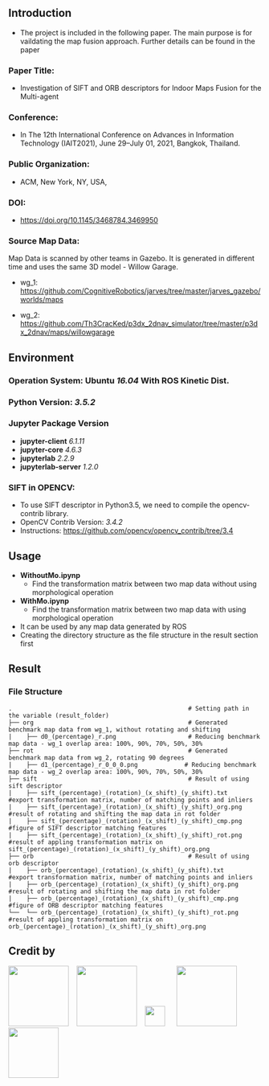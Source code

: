 ## Introduction
- The project is included in the following paper. The main purpose is for vaildating the map fusion approach. Further details can be found in the paper
### Paper Title: 
- Investigation of SIFT and ORB descriptors for Indoor Maps Fusion for the Multi-agent
### Conference: 
- In The 12th International Conference on Advances in Information Technology (IAIT2021), June 29–July 01, 2021, Bangkok, Thailand.
### Public Organization:
- ACM, New York, NY, USA,
### DOI: 
- https://doi.org/10.1145/3468784.3469950

### Source Map Data:
Map Data is scanned by other teams in Gazebo. It is generated in different time and uses the same 3D model - Willow Garage.

- wg_1: https://github.com/CognitiveRobotics/jarves/tree/master/jarves_gazebo/worlds/maps

- wg_2: https://github.com/Th3CracKed/p3dx_2dnav_simulator/tree/master/p3dx_2dnav/maps/willowgarage

## Environment
### Operation System: Ubuntu *16.04* With ROS Kinetic Dist.
### Python Version: *3.5.2* 
### Jupyter Package Version
- **jupyter-client**                *6.1.11*
- **jupyter-core**                  *4.6.3*
- **jupyterlab**                    *2.2.9*
- **jupyterlab-server**             *1.2.0*

### SIFT in OPENCV:
- To use SIFT descriptor in Python3.5, we need to compile the opencv-contrib library.
- OpenCV Contrib Version: *3.4.2*
- Instructions: https://github.com/opencv/opencv_contrib/tree/3.4

## Usage
- **WithoutMo.ipynp**
  - Find the transformation matrix between two map data without using morphological operation
- **WithMo.ipynp**
  - Find the transformation matrix between two map data with using morphological operation
- It can be used by any map data generated by ROS
- Creating the directory structure as the file structure in the result section first

## Result
### File Structure

    .                                                 # Setting path in the variable (result_folder)
    ├── org                                           # Generated benchmark map data from wg_1, without rotating and shifting
    |    ├── d0_(percentage)_r.png                    # Reducing benchmark map data - wg_1 overlap area: 100%, 90%, 70%, 50%, 30%
    ├── rot                                           # Generated benchmark map data from wg_2, rotating 90 degrees
    |    ├── d1_(percentage)_r_0_0_0.png             # Reducing benchmark map data - wg_2 overlap area: 100%, 90%, 70%, 50%, 30%
    ├── sift                                          # Result of using sift descriptor
    |    ├── sift_(percentage)_(rotation)_(x_shift)_(y_shift).txt      #export transformation matrix, number of matching points and inliers         
    |    ├── sift_(percentage)_(rotation)_(x_shift)_(y_shift)_org.png  #result of rotating and shifting the map data in rot folder        
    |    ├── sift_(percentage)_(rotation)_(x_shift)_(y_shift)_cmp.png  #figure of SIFT descriptor matching features
    |    ├── sift_(percentage)_(rotation)_(x_shift)_(y_shift)_rot.png  #result of appling transformation matrix on sift_(percentage)_(rotation)_(x_shift)_(y_shift)_org.png
    ├── orb                                           # Result of using orb descriptor
    |    ├── orb_(percentage)_(rotation)_(x_shift)_(y_shift).txt      #export transformation matrix, number of matching points and inliers         
    |    ├── orb_(percentage)_(rotation)_(x_shift)_(y_shift)_org.png  #result of rotating and shifting the map data in rot folder        
    |    ├── orb_(percentage)_(rotation)_(x_shift)_(y_shift)_cmp.png  #figure of ORB descriptor matching features
    └──  └── orb_(percentage)_(rotation)_(x_shift)_(y_shift)_rot.png  #result of appling transformation matrix on orb_(percentage)_(rotation)_(x_shift)_(y_shift)_org.png

## Credit by
<a href="https://www.nstda.or.th/"><img src="https://www.nstda.or.th/en/images/headers/nstda-logo-mhesi-30years-2.png" width="120"></a>&nbsp;&nbsp;&nbsp;&nbsp;<a href="https://www.nstda.or.th/taist_tokyo_tech/"><img src="https://www.nstda.or.th/taist_tokyo_tech/images/tokyoTech_LOgo-03.jpg" width="120"></a>&nbsp;&nbsp;&nbsp;&nbsp;<a href="https://www.ku.ac.th/"><img src="https://www.ku.ac.th/assets/images/header/KU_name_logo_62x62.svg" width="40"></a>&nbsp;&nbsp;&nbsp;&nbsp;</a>&nbsp;&nbsp;<a href="https://www.ee.ku.ac.th/"><img src="https://www.ee.ku.ac.th/www/wp-content/uploads/2018/11/Logo_ee.png" width="120"></a>&nbsp;&nbsp;&nbsp;&nbsp;<a href="https://www.robotcitizens.org/home"><img src="https://www.ee.ku.ac.th/www/wp-content/uploads/2019/01/robotlogo.png" width="100"></a>
